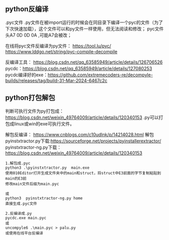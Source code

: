 ## **python反编译**
.pyc文件
.py文件在被import运行的时候会在同目录下编译一个pyc的文件（为了下次快速加载），这个文件可以和py文件一样使用，但无法阅读和修改；
pyc文件头A7 0D 0D 0A ,可能A7会被改；

在线将pyc文件反编译为py文件：
<https://tool.lu/pyc/>
<https://www.lddgo.net/string/pyc-compile-decompile>

反编译工具：
<https://blog.csdn.net/qq_63585949/article/details/126706526>
pycdc：<https://blog.csdn.net/qq_63585949/article/details/127080253>
pycdc编译好的exe：<https://github.com/extremecoders-re/decompyle-builds/releases/tag/build-31-Mar-2024-6467c2c>
## **python打包解包**
判断可执行文件为py打包成：<https://blog.csdn.net/weixin_49764009/article/details/120340153>
.py可以打包成linux或win的exe可执行文件。

解包反编译：
<https://www.cnblogs.com/c10udlnk/p/14214028.html>
解包pyinstxtractor.py下载:<https://sourceforge.net/projects/pyinstallerextractor/>
pyinstxtractor-ng.py下载：<https://blog.csdn.net/weixin_49764009/article/details/120340153>
```
1.解包成.pyc
python3 .\pyinstxtractor.py  main.exe
使用010Editor打开生成文件夹中的main和struct，将struct中E3前面的字节复制粘贴到main的E3前
修改main文件后缀为main.pyc

或
python3  pyinstxtractor-ng.py home
直接生成.pyc文件

2.反编译成.py
pycdc.exe main.pyc
或
uncompyle6 .\main.pyc > palu.py
或使用在线平台反编译
```